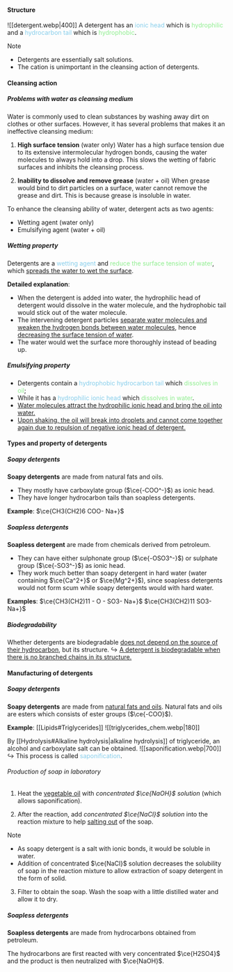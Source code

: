 #### Structure
![[detergent.webp|400]]
A detergent has an <span style="color: skyblue">ionic head</span> which is <span style="color: lightgreen">hydrophilic</span> and a <span style="color: skyblue">hydrocarbon tail</span> which is <span style="color: lightgreen">hydrophobic</span>.

> [!note]
> - Detergents are essentially salt solutions.
> - The cation is unimportant in the cleansing action of detergents.

#### Cleansing action
##### Problems with water as cleansing medium
Water is commonly used to clean substances by washing away dirt on clothes or other surfaces. However, it has several problems that makes it an ineffective cleansing medium:

1. **High surface tension** (water only)
   Water has a high surface tension due to its extensive intermolecular hydrogen bonds, causing the water molecules to always hold into a drop. This slows the wetting of fabric surfaces and inhibits the cleansing process.

2. **Inability to dissolve and remove grease** (water + oil)
   When grease would bind to dirt particles on a surface, water cannot remove the grease and dirt. This is because grease is insoluble in water.

To enhance the cleansing ability of water, detergent acts as two agents:
- Wetting agent (water only)
- Emulsifying agent (water + oil)

##### Wetting property
Detergents are a <span style="color: skyblue">wetting agent</span> and <span style="color: lightgreen">reduce the surface tension of water</span>, which <u>spreads the water to wet the surface</u>.

**Detailed explanation**:
- When the detergent is added into water, the hydrophilic head of detergent would dissolve in the water molecule, and the hydrophobic tail would stick out of the water molecule.
- The intervening detergent particles <u>separate water molecules and weaken the hydrogen bonds between water molecules</u>, hence <u>decreasing the surface tension of water</u>.
- The water would wet the surface more thoroughly instead of beading up.

##### Emulsifying property
- Detergents contain a <span style="color: skyblue">hydrophobic hydrocarbon tail</span> which <span style="color: lightgreen">dissolves in oil</span>;
- While it has a <span style="color: skyblue">hydrophilic ionic head</span> which <span style="color: lightgreen">dissolves in water</span>.
- <u>Water molecules attract the hydrophilic ionic head and bring the oil into water.</u>
- <u>Upon shaking, the oil will break into droplets and cannot come together again due to repulsion of negative ionic head of detergent.</u>

#### Types and property of detergents
##### Soapy detergents
**Soapy detergents** are made from natural fats and oils.
- They mostly have carboxylate group ($\ce{-COO^-}$) as ionic head.
- They have longer hydrocarbon tails than soapless detergents.

**Example**: $\ce{CH3(CH2)6 COO- Na+}$

##### Soapless detergents
**Soapless detergent** are made from chemicals derived from petroleum.
- They can have either sulphonate group ($\ce{-OSO3^-}$) or sulphate group ($\ce{-SO3^-}$) as ionic head.
- They work much better than soapy detergent in hard water (water containing $\ce{Ca^2+}$ or $\ce{Mg^2+}$), since soapless detergents would not form scum while soapy detergents would with hard water.

**Examples**:
$\ce{CH3(CH2)11 - O - SO3- Na+}$
$\ce{CH3(CH2)11 SO3- Na+}$

##### Biodegradability
Whether detergents are biodegradable <u>does not depend on the source of their hydrocarbon</u>, but its structure.
↪️ <u>A detergent is biodegradable when there is no branched chains in its structure.</u>

#### Manufacturing of detergents
##### Soapy detergents
**Soapy detergents** are made from <u>natural fats and oils</u>. Natural fats and oils are esters which consists of ester groups ($\ce{-COO}$).

**Example**: [[Lipids#Triglycerides]]
![[triglycerides_chem.webp|180]]

By [[Hydrolysis#Alkaline hydrolysis|alkaline hydrolysis]] of triglyceride, an alcohol and carboxylate salt can be obtained.
![[saponification.webp|700]]
↪️ This process is called <span style="color: skyblue">saponification</span>.

###### Production of soap in laboratory
1. Heat the <u>vegetable oil</u> with *concentrated $\ce{NaOH}$ solution* (which allows saponification).

2. After the reaction, add *concentrated $\ce{NaCl}$ solution* into the reaction mixture to help <u>salting out</u> of the soap.

> [!note]
> - As soapy detergent is a salt with ionic bonds, it would be soluble in water.
> - Addition of concentrated $\ce{NaCl}$ solution decreases the solubility of soap in the reaction mixture to allow extraction of soapy detergent in the form of solid.

3. Filter to obtain the soap. Wash the soap with a little distilled water and allow it to dry.

##### Soapless detergents
**Soapless detergents** are made from hydrocarbons obtained from petroleum.

The hydrocarbons are first reacted with very concentrated $\ce{H2SO4}$ and the product is then neutralized with $\ce{NaOH}$.
